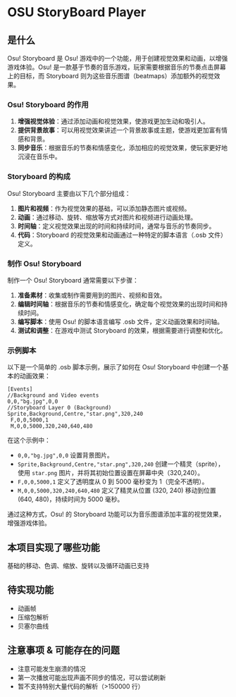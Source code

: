 # OSU StoryBoard Player

## 是什么

Osu! Storyboard 是 Osu! 游戏中的一个功能，用于创建视觉效果和动画，以增强游戏体验。Osu! 是一款基于节奏的音乐游戏，玩家需要根据音乐的节奏点击屏幕上的目标，而 Storyboard 则为这些音乐图谱（beatmaps）添加额外的视觉效果。

### Osu! Storyboard 的作用

1. **增强视觉体验**：通过添加动画和视觉效果，使游戏更加生动和吸引人。
2. **提供背景故事**：可以用视觉效果讲述一个背景故事或主题，使游戏更加富有情感和背景。
3. **同步音乐**：根据音乐的节奏和情感变化，添加相应的视觉效果，使玩家更好地沉浸在音乐中。

### Storyboard 的构成

Osu! Storyboard 主要由以下几个部分组成：

1. **图片和视频**：作为视觉效果的基础，可以添加静态图片或视频。
2. **动画**：通过移动、旋转、缩放等方式对图片和视频进行动画处理。
3. **时间轴**：定义视觉效果出现的时间和持续时间，通常与音乐的节奏同步。
4. **代码**：Storyboard 的视觉效果和动画通过一种特定的脚本语言（.osb 文件）定义。

### 制作 Osu! Storyboard

制作一个 Osu! Storyboard 通常需要以下步骤：

1. **准备素材**：收集或制作需要用到的图片、视频和音效。
2. **编辑时间轴**：根据音乐的节奏和情感变化，确定每个视觉效果的出现时间和持续时间。
3. **编写脚本**：使用 Osu! 的脚本语言编写 .osb 文件，定义动画效果和时间轴。
4. **测试和调整**：在游戏中测试 Storyboard 的效果，根据需要进行调整和优化。

### 示例脚本

以下是一个简单的 .osb 脚本示例，展示了如何在 Osu! Storyboard 中创建一个基本的动画效果：

```osb
[Events]
//Background and Video events
0,0,"bg.jpg",0,0
//Storyboard Layer 0 (Background)
Sprite,Background,Centre,"star.png",320,240
 F,0,0,5000,1
 M,0,0,5000,320,240,640,480
```

在这个示例中：

- `0,0,"bg.jpg",0,0` 设置背景图片。
- `Sprite,Background,Centre,"star.png",320,240` 创建一个精灵（sprite），使用 `star.png` 图片，并将其初始位置设置在屏幕中央（320,240）。
- `F,0,0,5000,1` 定义了透明度从 0 到 5000 毫秒变为 1（完全不透明）。
- `M,0,0,5000,320,240,640,480` 定义了精灵从位置 (320, 240) 移动到位置 (640, 480)，持续时间为 5000 毫秒。

通过这种方式，Osu! 的 Storyboard 功能可以为音乐图谱添加丰富的视觉效果，增强游戏体验。

## 本项目实现了哪些功能

基础的移动、色调、缩放、旋转以及循环动画已支持

## 待实现功能

- 动画帧
- 压缩包解析
- 贝塞尔曲线

## 注意事项 & 可能存在的问题

- 注意可能发生崩溃的情况
- 第一次播放可能出现声画不同步的情况，可以尝试刷新
- 暂不支持特别大量代码的解析（>150000 行）
